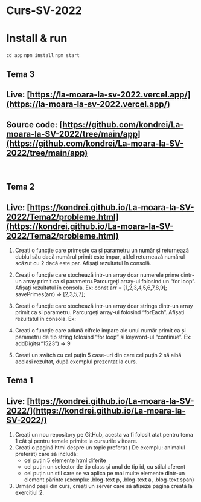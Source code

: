 # Curs-SV-2022
# Install & run
`cd app`
`npm install`
`npm start`
## Tema 3

## Live: [https://la-moara-la-sv-2022.vercel.app/](https://la-moara-la-sv-2022.vercel.app/)
## Source code: [https://github.com/kondrei/La-moara-la-SV-2022/tree/main/app](https://github.com/kondrei/La-moara-la-SV-2022/tree/main/app)

&nbsp;&nbsp;
## Tema 2

## Live: [https://kondrei.github.io/La-moara-la-SV-2022/Tema2/probleme.html](https://kondrei.github.io/La-moara-la-SV-2022/Tema2/probleme.html)

1. Creați o funcție care primește ca și parametru un număr și returnează dublul său dacă numărul primit este impar, altfel returnează numărul scăzut cu 2 dacă este par. Afișați rezultatul în consolă.

2. Creați o funcție care stochează intr-un array doar numerele prime dintr-un array primit ca si parametru.Parcurgeți array-ul folosind un “for loop”. Afișați rezultatul în consola. Ex: const arr = [1,2,3,4,5,6,7,8,9]; savePrimes(arr) => [2,3,5,7];
 
3. Creați o funcție care stochează intr-un array doar strings dintr-un array primit ca si parametru. Parcurgeți array-ul folosind “forEach”. Afișați rezultatul în consola. Ex:

4. Creați o funcție care adună cifrele impare ale unui număr primit ca și parametru de tip string folosind “for loop” si keyword-ul “continue”. Ex: addDigits(“1523”) => 9

5. Creați un switch cu cel puțin 5 case-uri din care cel puțin 2 să aibă același rezultat, după exemplul prezentat la curs.

## Tema 1

## Live: [https://kondrei.github.io/La-moara-la-SV-2022/](https://kondrei.github.io/La-moara-la-SV-2022/)

1. Creați un nou repository pe GitHub, acesta va fi folosit atat pentru tema 1 cât și pentru temele primite la cursurile viitoare. 
2. Creați o pagină html despre un topic preferat ( De exemplu: animalul preferat) care să includă:
   - cel puțin 5 elemente html diferite
   - cel puțin un selector de tip class și unul de tip id, cu stilul aferent
   - cel puțin un stil care se va aplica pe mai multe elemente dintr-un element părinte (exemplu: .blog-text p, .blog-text a, .blog-text span)
3. Urmând pașii din curs, creați un server care să afișeze pagina creată la exercițiul 2.
